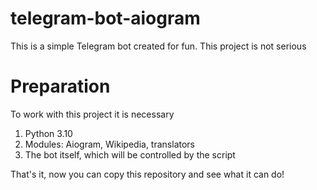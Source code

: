 # telegram-bot-aiogram
This is a simple Telegram bot created for fun. This project is not serious

# Preparation
To work with this project it is necessary
1. Python 3.10
2. Modules: Aiogram, Wikipedia, translators
3. The bot itself, which will be controlled by the script

That's it, now you can copy this repository and see what it can do!
